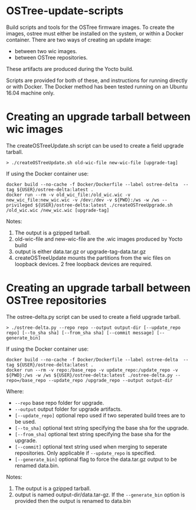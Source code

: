# OSTree-update-scripts
Build scripts and tools for the OSTree firmware images.
To create the images, ostree must either be installed on the system, or within a Docker container.
There are two ways of creating an update image:
   - between two wic images.
   - between OSTree repositories.

These artifacts are produced during the Yocto build.

Scripts are provided for both of these, and instructions for running directly or with Docker. The Docker method has been tested running on an Ubuntu 16.04 machine only.

# Creating an upgrade tarball between wic images

The createOSTreeUpdate.sh script can be used to create a field upgrade tarball.

```
> ./createOSTreeUpdate.sh old-wic-file new-wic-file [upgrade-tag]
```

If using the Docker container use:

```
docker build --no-cache -f Docker/Dockerfile --label ostree-delta  --tag ${USER}/ostree-delta:latest .
docker run --rm -v old_wic_file:/old_wic.wic -v new_wic_file:new_wic.wic -v /dev:/dev -v ${PWD}:/ws -w /ws --privileged ${USER}/ostree-delta:latest ./createOSTreeUpgrade.sh /old_wic.wic /new_wic.wic [upgrade-tag]
```

Notes:
  1. The output is a gzipped tarball.
  1. old-wic-file and new-wic-file are the .wic images produced by Yocto build
  1. output is either data.tar.gz or upgrade-tag-data.tar.gz
  1. createOSTreeUpdate mounts the partitions from the wic files on loopback devices. 2 free loopback devices are required.

# Creating an upgrade tarball between OSTree repositories

The ostree-delta.py script can be used to create a field upgrade tarball.

```
> ./ostree-delta.py --repo repo --output output-dir [--update_repo repo] [--to_sha sha] [--from_sha sha] [--commit message] [--generate_bin]
```

If using the Docker container use:

```
docker build --no-cache -f Docker/Dockerfile --label ostree-delta  --tag ${USER}/ostree-delta:latest .
docker run --rm -v repo:/base_repo -v update_repo:/update_repo -v ${PWD}:/ws -w /ws ${USER}/ostree-delta:latest ./ostree-delta.py --repo=/base_repo --update_repo /upgrade_repo --output output-dir
```

   Where:

   - `--repo` base repo folder for upgrade.
   - `--output` output folder for upgrade artifacts.
   - `[--update_repo]` optional repo used if two seperated build trees are to be used.
   - `[--to_sha]` optional text string specifying the base sha for the upgrade.
   - `[--from_sha]` optional text string specifying the base sha for the upgrade.
   - `[--commit]` optional text string used when merging to seperate repositories. Only applicable if ```--update_repo``` is specified.
   - `[--generate_bin]` optional flag to force the data.tar.gz output to be renamed data.bin.

Notes:
  1. The output is a gzipped tarball.
  1. output is named output-dir/data.tar-gz. If the `--generate_bin` option is provided then the output is renamed to data.bin

